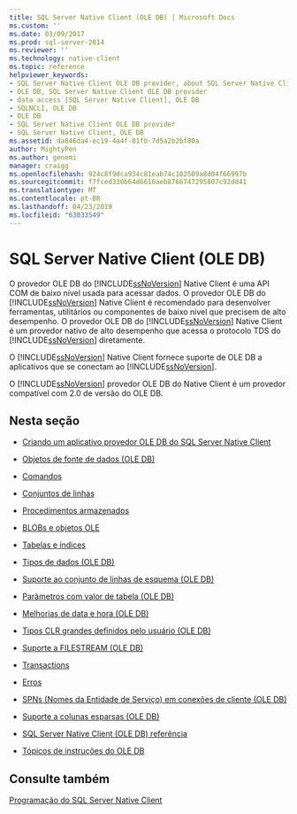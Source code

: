 ```yaml
---
title: SQL Server Native Client (OLE DB) | Microsoft Docs
ms.custom: ''
ms.date: 03/09/2017
ms.prod: sql-server-2014
ms.reviewer: ''
ms.technology: native-client
ms.topic: reference
helpviewer_keywords:
- SQL Server Native Client OLE DB provider, about SQL Server Native Client OLE DB provider
- OLE DB, SQL Server Native Client OLE DB provider
- data access [SQL Server Native Client], OLE DB
- SQLNCLI, OLE DB
- OLE DB
- SQL Server Native Client OLE DB provider
- SQL Server Native Client, OLE DB
ms.assetid: da846da4-ec19-4a4f-81fb-7d5a2b2bf80a
author: MightyPen
ms.author: genemi
manager: craigg
ms.openlocfilehash: 924c8f9dca934c81eab74c102509a8d04f66997b
ms.sourcegitcommit: f7fced330b64d6616aeb8766747295807c92dd41
ms.translationtype: MT
ms.contentlocale: pt-BR
ms.lasthandoff: 04/23/2019
ms.locfileid: "63033549"
---
```

# <a name="sql-server-native-client-ole-db"></a>SQL Server Native Client (OLE DB)
  O provedor OLE DB do [!INCLUDE[ssNoVersion](../../../includes/ssnoversion-md.md)] Native Client é uma API COM de baixo nível usada para acessar dados. O provedor OLE DB do [!INCLUDE[ssNoVersion](../../../includes/ssnoversion-md.md)] Native Client é recomendado para desenvolver ferramentas, utilitários ou componentes de baixo nível que precisem de alto desempenho. O provedor OLE DB do [!INCLUDE[ssNoVersion](../../../includes/ssnoversion-md.md)] Native Client é um provedor nativo de alto desempenho que acessa o protocolo TDS do [!INCLUDE[ssNoVersion](../../../includes/ssnoversion-md.md)] diretamente.  
  
 O [!INCLUDE[ssNoVersion](../../../includes/ssnoversion-md.md)] Native Client fornece suporte de OLE DB a aplicativos que se conectam ao [!INCLUDE[ssNoVersion](../../../includes/ssnoversion-md.md)].  
  
 O [!INCLUDE[ssNoVersion](../../../includes/ssnoversion-md.md)] provedor OLE DB do Native Client é um provedor compatível com 2.0 de versão do OLE DB.  
  
## <a name="in-this-section"></a>Nesta seção  
  
-   [Criando um aplicativo provedor OLE DB do SQL Server Native Client](../../native-client-ole-db-provider/creating-a-sql-server-native-client-ole-db-provider-application.md)  
  
-   [Objetos de fonte de dados &#40;OLE DB&#41;](../../native-client-ole-db-data-source-objects/data-source-objects-ole-db.md)  
  
-   [Comandos](../../native-client-ole-db-commands/commands.md)  
  
-   [Conjuntos de linhas](../../native-client-ole-db-rowsets/rowsets.md)  
  
-   [Procedimentos armazenados](stored-procedures.md)  
  
-   [BLOBs e objetos OLE](../../native-client-ole-db-blobs/blobs-and-ole-objects.md)  
  
-   [Tabelas e índices](../../native-client-ole-db-tables-indexes/tables-and-indexes.md)  
  
-   [Tipos de dados &#40;OLE DB&#41;](../../native-client-ole-db-data-types/data-types-ole-db.md)  
  
-   [Suporte ao conjunto de linhas de esquema &#40;OLE DB&#41;](schema-rowset-support-ole-db.md)  
  
-   [Parâmetros com valor de tabela &#40;OLE DB&#41;](../../native-client-ole-db-table-valued-parameters/table-valued-parameters-ole-db.md)  
  
-   [Melhorias de data e hora &#40;OLE DB&#41;](../../native-client-ole-db-date-time/date-and-time-improvements-ole-db.md)  
  
-   [Tipos CLR grandes definidos pelo usuário &#40;OLE DB&#41;](large-clr-user-defined-types-ole-db.md)  
  
-   [Suporte a FILESTREAM &#40;OLE DB&#41;](filestream-support-ole-db.md)  
  
-   [Transactions](../../native-client-ole-db-transactions/transactions.md)  
  
-   [Erros](../../native-client-ole-db-errors/errors.md)  
  
-   [SPNs &#40;Nomes da Entidade de Serviço&#41; em conexões de cliente &#40;OLE DB&#41;](service-principal-names-spns-in-client-connections-ole-db.md)  
  
-   [Suporte a colunas esparsas &#40;OLE DB&#41;](sparse-columns-support-ole-db.md)  
  
-   [SQL Server Native Client &#40;OLE DB&#41; referência](../../native-client-ole-db-interfaces/sql-server-native-client-ole-db-interfaces.md)  
  
-   [Tópicos de instruções do OLE DB](../../native-client-ole-db-how-to/ole-db-how-to-topics.md)  
  
## <a name="see-also"></a>Consulte também  
 [Programação do SQL Server Native Client](../sql-server-native-client-programming.md)  
  
  
